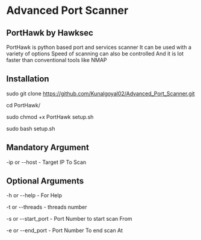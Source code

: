 # Advanced Port Scanner

## PortHawk by Hawksec

PortHawk is python based port and services scanner
It can be used with a variety of options
Speed of scanning can also be controlled
And it is lot faster than conventional tools like NMAP

## Installation

sudo git clone https://github.com/Kunalgoyal02/Advanced_Port_Scanner.git

cd PortHawk/

sudo chmod +x PortHawk setup.sh  


sudo bash setup.sh

## Mandatory Argument

-ip or --host - Target IP To Scan

## Optional Arguments

-h or --help - For Help

-t or --threads - threads number

-s or --start_port - Port Number to start scan From

-e or --end_port - Port Number To end scan At
